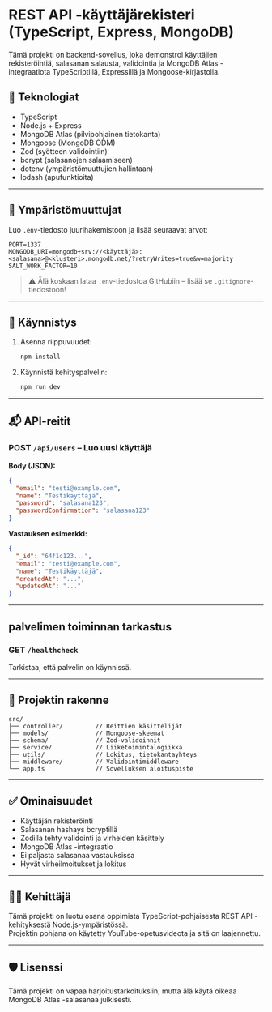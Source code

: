 # REST API -käyttäjärekisteri (TypeScript, Express, MongoDB)

Tämä projekti on backend-sovellus, joka demonstroi käyttäjien rekisteröintiä, salasanan salausta, validointia ja MongoDB Atlas -integraatiota TypeScriptillä, Expressillä ja Mongoose-kirjastolla.

## 🔧 Teknologiat

- TypeScript
- Node.js + Express
- MongoDB Atlas (pilvipohjainen tietokanta)
- Mongoose (MongoDB ODM)
- Zod (syötteen validointiin)
- bcrypt (salasanojen salaamiseen)
- dotenv (ympäristömuuttujien hallintaan)
- lodash (apufunktioita)

---

## 🔐 Ympäristömuuttujat

Luo `.env`-tiedosto juurihakemistoon ja lisää seuraavat arvot:

```env
PORT=1337
MONGODB_URI=mongodb+srv://<käyttäjä>:<salasana>@<klusteri>.mongodb.net/?retryWrites=true&w=majority
SALT_WORK_FACTOR=10
```

> ⚠️ Älä koskaan lataa `.env`-tiedostoa GitHubiin – lisää se `.gitignore`-tiedostoon!

---

## 🚀 Käynnistys

1. Asenna riippuvuudet:
   ```bash
   npm install
   ```

2. Käynnistä kehityspalvelin:
   ```bash
   npm run dev
   ```

---

## 📬 API-reitit

### POST `/api/users` – Luo uusi käyttäjä

**Body (JSON):**
```json
{
  "email": "testi@example.com",
  "name": "Testikäyttäjä",
  "password": "salasana123",
  "passwordConfirmation": "salasana123"
}
```

**Vastauksen esimerkki:**
```json
{
  "_id": "64f1c123...",
  "email": "testi@example.com",
  "name": "Testikäyttäjä",
  "createdAt": "...",
  "updatedAt": "..."
}
```

---

## palvelimen toiminnan tarkastus

### GET `/healthcheck`
Tarkistaa, että palvelin on käynnissä.

---

## 📁 Projektin rakenne

```
src/
├── controller/         // Reittien käsittelijät
├── models/             // Mongoose-skeemat
├── schema/             // Zod-validoinnit
├── service/            // Liiketoimintalogiikka
├── utils/              // Lokitus, tietokantayhteys
├── middleware/         // Validointimiddleware
└── app.ts              // Sovelluksen aloituspiste
```

---

## ✅ Ominaisuudet

- Käyttäjän rekisteröinti
- Salasanan hashays bcryptillä
- Zodilla tehty validointi ja virheiden käsittely
- MongoDB Atlas -integraatio
- Ei paljasta salasanaa vastauksissa
- Hyvät virheilmoitukset ja lokitus

---

## 👨‍💻 Kehittäjä

Tämä projekti on luotu osana oppimista TypeScript-pohjaisesta REST API -kehityksestä Node.js-ympäristössä.  
Projektin pohjana on käytetty YouTube-opetusvideota ja sitä on laajennettu.

---

## 🛡️ Lisenssi

Tämä projekti on vapaa harjoitustarkoituksiin, mutta älä käytä oikeaa MongoDB Atlas -salasanaa julkisesti.
